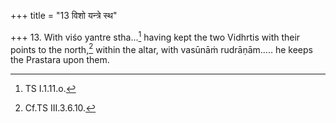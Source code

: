 +++
title = "13 विशो यन्त्रे स्थ"

+++
13. With viśo yantre stha...[^1] having kept the two Vidhrtis with their points to the north,[^2] within the altar, with vasūnāṁ rudrāṇām..... he keeps the Prastara upon them.  

[^1]: TS I.1.11.o.  

[^2]: Cf.TS III.3.6.10.  

[^3]: TS I.1.11.p.  
